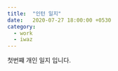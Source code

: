 ```yaml
---
title:  "인턴 일지"
date:   2020-07-27 18:00:00 +0530
category:
  - work
  - iwaz 
---
```

첫번쨰 개인 일지 입니다.
